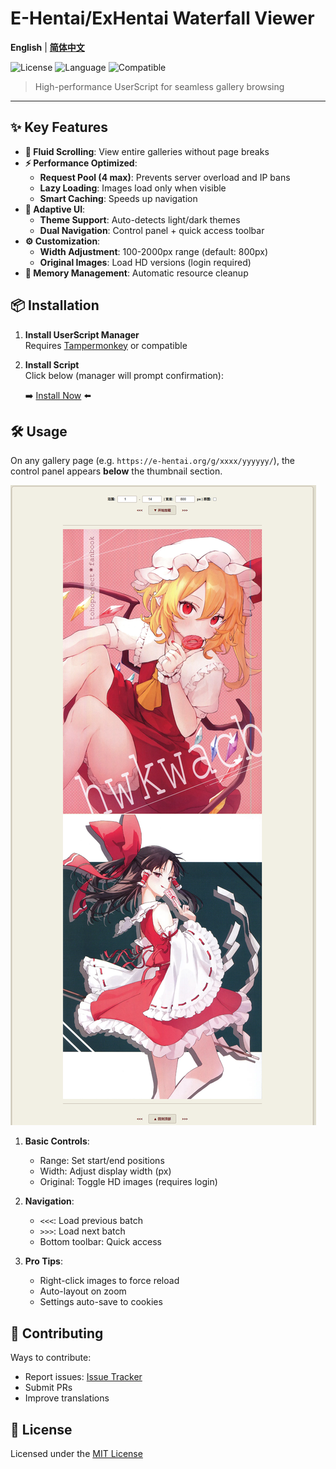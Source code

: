 # E-Hentai/ExHentai Waterfall Viewer

**English** | [ **简体中文** ](./README_zh-CN.md)

![License](https://img.shields.io/badge/license-MIT-blue.svg) ![Language](https://img.shields.io/badge/language-JavaScript-yellow.svg) ![Compatible](https://img.shields.io/badge/compatible-Tampermonkey-brightgreen.svg)

> High-performance UserScript for seamless gallery browsing

---

## ✨ Key Features

*   **🌊 Fluid Scrolling**: View entire galleries without page breaks
*   **⚡️ Performance Optimized**:
    *   **Request Pool (4 max)**: Prevents server overload and IP bans
    *   **Lazy Loading**: Images load only when visible
    *   **Smart Caching**: Speeds up navigation
*   **🎨 Adaptive UI**:
    *   **Theme Support**: Auto-detects light/dark themes
    *   **Dual Navigation**: Control panel + quick access toolbar
*   **⚙️ Customization**:
    *   **Width Adjustment**: 100-2000px range (default: 800px)
    *   **Original Images**: Load HD versions (login required)
*   **🧠 Memory Management**: Automatic resource cleanup

## 📦 Installation

1.  **Install UserScript Manager**  
    Requires [Tampermonkey](https://www.tampermonkey.net/) or compatible

2.  **Install Script**  
    Click below (manager will prompt confirmation):

    ➡️ [Install Now](https://YOUR_SCRIPT_INSTALL_LINK_HERE) ⬅️

## 🛠️ Usage

On any gallery page (e.g. `https://e-hentai.org/g/xxxx/yyyyyy/`), the control panel appears **below** the thumbnail section.

![Screenshot](https://github.com/khongphaitaianh/E-Hentai-Waterfall-Viewer/blob/main/Pic/image.png)

1.  **Basic Controls**:
    - Range: Set start/end positions
    - Width: Adjust display width (px)
    - Original: Toggle HD images (requires login)

2.  **Navigation**:
    - `<<<`: Load previous batch
    - `>>>`: Load next batch
    - Bottom toolbar: Quick access

3.  **Pro Tips**:
    - Right-click images to force reload
    - Auto-layout on zoom
    - Settings auto-save to cookies

## 🤝 Contributing

Ways to contribute:
- Report issues: [Issue Tracker](https://github.com/khongphaitaianh/E-Hentai-Waterfall-Viewer/issues)
- Submit PRs
- Improve translations

## 📜 License

Licensed under the [MIT License](LICENSE)
